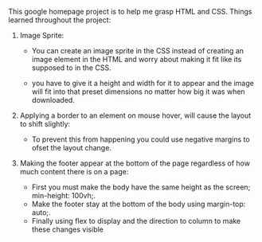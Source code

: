 This google homepage project is to help me grasp HTML and CSS.
Things learned throughout the project:

1. Image Sprite: 
   - You can create an image sprite in the CSS instead of creating an image element in the HTML and worry about making it fit like its supposed to in the CSS.

   - you have to give it a height and width for it to appear and the image will fit into that preset dimensions no matter how big it was when downloaded.

2. Applying a border to an element on mouse hover, will cause the layout to shift slightly:
   - To prevent this from happening you could use negative margins to ofset the layout change.

3. Making the footer appear at the bottom of the page regardless of how much content there is on a page:
   - First you must make the body have the same height as the screen; min-height: 100vh;.
   - Make the footer stay at the bottom of the body using margin-top: auto;.
   - Finally using flex to display and the direction to
   column to make these changes visible
